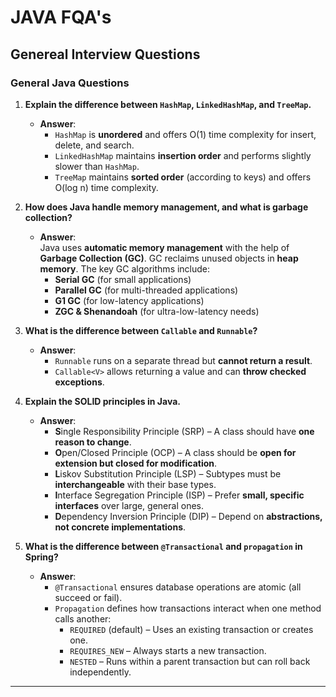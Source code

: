 # JAVA FQA's
## Genereal Interview Questions

### **General Java Questions**
1. **Explain the difference between `HashMap`, `LinkedHashMap`, and `TreeMap`.**
   - **Answer**:  
     - `HashMap` is **unordered** and offers O(1) time complexity for insert, delete, and search.
     - `LinkedHashMap` maintains **insertion order** and performs slightly slower than `HashMap`.
     - `TreeMap` maintains **sorted order** (according to keys) and offers O(log n) time complexity.

2. **How does Java handle memory management, and what is garbage collection?**
   - **Answer**:  
     Java uses **automatic memory management** with the help of **Garbage Collection (GC)**. GC reclaims unused objects in **heap memory**. The key GC algorithms include:
     - **Serial GC** (for small applications)
     - **Parallel GC** (for multi-threaded applications)
     - **G1 GC** (for low-latency applications)
     - **ZGC & Shenandoah** (for ultra-low-latency needs)

3. **What is the difference between `Callable` and `Runnable`?**
   - **Answer**:  
     - `Runnable` runs on a separate thread but **cannot return a result**.
     - `Callable<V>` allows returning a value and can **throw checked exceptions**.

4. **Explain the SOLID principles in Java.**
   - **Answer**:
     - **S**ingle Responsibility Principle (SRP) – A class should have **one reason to change**.
     - **O**pen/Closed Principle (OCP) – A class should be **open for extension but closed for modification**.
     - **L**iskov Substitution Principle (LSP) – Subtypes must be **interchangeable** with their base types.
     - **I**nterface Segregation Principle (ISP) – Prefer **small, specific interfaces** over large, general ones.
     - **D**ependency Inversion Principle (DIP) – Depend on **abstractions, not concrete implementations**.
    
        
5. **What is the difference between `@Transactional` and `propagation` in Spring?**
   - **Answer**:  
     - `@Transactional` ensures database operations are atomic (all succeed or fail).
     - `Propagation` defines how transactions interact when one method calls another:
       - `REQUIRED` (default) – Uses an existing transaction or creates one.
       - `REQUIRES_NEW` – Always starts a new transaction.
       - `NESTED` – Runs within a parent transaction but can roll back independently.

---


